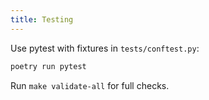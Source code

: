 ```yaml
---
title: Testing
---
```


Use pytest with fixtures in `tests/conftest.py`:

```bash
poetry run pytest
```

Run `make validate-all` for full checks.
